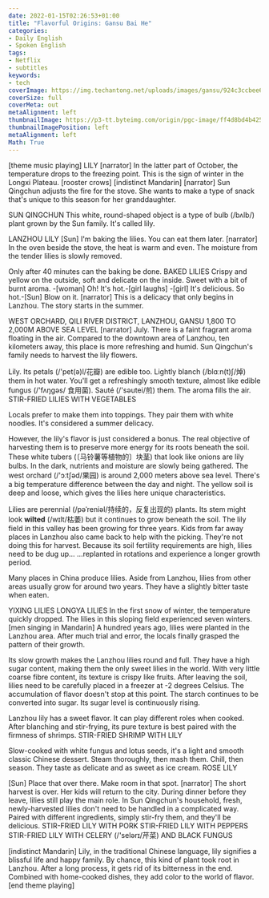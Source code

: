 ```yaml
---
date: 2022-01-15T02:26:53+01:00
title: "Flavorful Origins: Gansu Bai He"
categories:
- Daily English
- Spoken English
tags:
- Netflix
- subtitles
keywords:
- tech
coverImage: https://img.techantong.net/uploads/images/gansu/924c3ccbee63c7ed0cc99c71df316752.jpg
coverSize: full
coverMeta: out
metaAlignment: left
thumbnailImage: https://p3-tt.byteimg.com/origin/pgc-image/ff4d8bd4b4254ab190f301817e3a44c1?from=pc
thumbnailImagePosition: left
metaAlignment: left
Math: True
---
```

<!--more-->
[theme music playing]
LILY
[narrator] In the latter part of October, the temperature drops
to the freezing point.
This is the sign of winter in the Longxi Plateau.
[rooster crows]
[indistinct Mandarin]
[narrator] Sun Qingchun adjusts the fire for the stove.
She wants to make a type of snack that's unique to this season for her granddaughter.

SUN QINGCHUN
This white, round-shaped object is a type of bulb (/bʌlb/) plant grown by the Sun family.
It's called lily.

LANZHOU LILY
[Sun] I'm baking the lilies. You can eat them later.
[narrator] In the oven beside the stove, the heat is warm and even.
The moisture from the tender lilies is slowly removed.

Only after 40 minutes can the baking be done.
BAKED LILIES
Crispy and yellow on the outside, soft and delicate on the inside.
Sweet with a bit of burnt aroma.
-[woman] Oh! It's hot.-[girl laughs]
-[girl] It's delicious. So hot.-[Sun] Blow on it.
[narrator] This is a delicacy that only begins in Lanzhou.
The story starts in the summer.

WEST ORCHARD, QILI RIVER DISTRICT, LANZHOU, GANSU
1,800 TO 2,000M ABOVE SEA LEVEL
[narrator] July. There is a faint fragrant aroma floating in the air.
Compared to the downtown area of Lanzhou, ten kilometers away, this place is more refreshing and humid.
Sun Qingchun's family needs to harvest the lily flowers.

Lily. Its petals (/'pet(ə)l/花瓣) are edible too.
Lightly blanch (/blɑːn(t)ʃ/焯) them in hot water. You'll get a refreshingly smooth texture, almost like edible fungus (/'fʌŋgəs/
食用菌).
Sauté (/'səutei/煎) them. The aroma fills the air.
STIR-FRIED LILIES WITH VEGETABLES

Locals prefer to make them into toppings.
They pair them with white noodles.
It's considered a summer delicacy.

However, the lily's flavor is just considered a bonus.
The real objective of harvesting them is to preserve more energy
for its roots beneath the soil.
These white tubers (〔马铃薯等植物的〕块茎) that look like onions are lily bulbs.
In the dark, nutrients and moisture are slowly being gathered.
The west orchard (/'ɔːtʃəd/果园) is around 2,000 meters above sea level.
There's a big temperature difference between the day and night.
The yellow soil is deep and loose, which gives the lilies here unique characteristics.

Lilies are perennial (/pəˈreniəl/持续的，反复出现的) plants.
Its stem might look **wilted** (/wɪlt/枯萎) but it continues to grow beneath the soil.
The lily field in this valley has been growing for three years.
Kids from far away places in Lanzhou also came back to help with the picking.
They're not doing this for harvest.
Because its soil fertility requirements are high, lilies need to be dug up…
…replanted in rotations and experience a longer growth period.

Many places in China produce lilies.
Aside from Lanzhou, lilies from other areas usually grow for around two years.
They have a slightly bitter taste when eaten.

YIXING LILIES
LONGYA LILIES
In the first snow of winter, the temperature quickly dropped.
The lilies in this sloping field experienced seven winters.
[men singing in Mandarin]
A hundred years ago, lilies were planted in the Lanzhou area.
After much trial and error, the locals finally grasped the pattern of their growth.

Its slow growth makes the Lanzhou lilies round and full.
They have a high sugar content, making them the only sweet lilies
in the world.
With very little coarse fibre content, its texture is crispy like fruits.
After leaving the soil, lilies need to be carefully placed in a freezer at -2 degrees Celsius.
The accumulation of flavor doesn't stop at this point.
The starch continues to be converted into sugar.
Its sugar level is continuously rising.

Lanzhou lily has a sweet flavor.
It can play different roles when cooked.
After blanching and stir-frying, its pure texture is best paired with the firmness of shrimps.
STIR-FRIED SHRIMP WITH LILY

Slow-cooked with white fungus and lotus seeds, it's a light and smooth classic Chinese dessert.
Steam thoroughly, then mash them.
Chill, then season.
They taste as delicate and as sweet as ice cream.
ROSE LILY

[Sun] Place that over there. Make room in that spot.
[narrator] The short harvest is over.
Her kids will return to the city.
During dinner before they leave, lilies still play the main role.
In Sun Qingchun's household, fresh, newly-harvested lilies don't need to be handled in a complicated way.
Paired with different ingredients, simply stir-fry them, and they'll be delicious.
STIR-FRIED LILY WITH PORK
STIR-FRIED LILY WITH PEPPERS
STIR-FRIED LILY WITH CELERY (/'selərɪ/芹菜) AND BLACK FUNGUS

[indistinct Mandarin]
Lily, in the traditional Chinese language, lily signifies a blissful life and happy family.
By chance, this kind of plant took root in Lanzhou.
After a long process, it gets rid of its bitterness in the end.
Combined with home-cooked dishes, they add color to the world of flavor.
[end theme playing]
